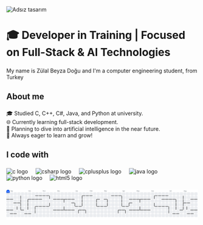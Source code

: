 

<img width="500" height="500" alt="Adsız tasarım" src="https://github.com/user-attachments/assets/6331f52b-8426-4a5a-ac7f-ac237eed6e07" />



<h1 align="left">🎓 Developer in Training | Focused on Full-Stack & AI Technologies</h1>

###

<p align="left">My name is Zülal Beyza Doğu and I'm a computer engineering student, from Turkey</p>

###

<h2 align="left">About me</h2>

###

<p align="left">🎓 Studied C, C++, C#, Java, and Python at university.<br>🌐 Currently learning full-stack development.<br>🤖 Planning to dive into artificial intelligence in the near future.<br>🚀 Always eager to learn and grow!</p>

###

<h2 align="left">I code with</h2>

###

<div align="left">
  <img src="https://cdn.jsdelivr.net/gh/devicons/devicon/icons/c/c-original.svg" height="40" alt="c logo"  />
  <img width="12" />
  <img src="https://cdn.jsdelivr.net/gh/devicons/devicon/icons/csharp/csharp-original.svg" height="40" alt="csharp logo"  />
  <img width="12" />
  <img src="https://cdn.jsdelivr.net/gh/devicons/devicon/icons/cplusplus/cplusplus-original.svg" height="40" alt="cplusplus logo"  />
  <img width="12" />
  <img src="https://cdn.jsdelivr.net/gh/devicons/devicon/icons/java/java-original.svg" height="40" alt="java logo"  />
  <img width="12" />
  <img src="https://cdn.jsdelivr.net/gh/devicons/devicon/icons/python/python-original.svg" height="40" alt="python logo"  />
  <img width="12" />
  <img src="https://cdn.jsdelivr.net/gh/devicons/devicon/icons/html5/html5-original.svg" height="40" alt="html5 logo"  />
</div>

###

<picture>
  <source media="(prefers-color-scheme: dark)" srcset="https://raw.githubusercontent.com/zulaldogu/zulaldogu/output/pacman-contribution-graph-dark.svg">
  <source media="(prefers-color-scheme: light)" srcset="https://raw.githubusercontent.com/zulaldogu/zulaldogu/output/pacman-contribution-graph.svg">
  <img alt="pacman contribution graph" src="https://raw.githubusercontent.com/zulaldogu/zulaldogu/output/pacman-contribution-graph.svg">
</picture>

###
